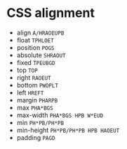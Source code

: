 # CSS alignment

* align `A/HRAOEUPB`
* float `TPHLOET`
* position `POGS`
* absolute `SHRAOUT`
* fixed `TPEUBGD`
* top `TOP`
* right `RAOEUT`
* bottom `PWOPLT`
* left `HREFT`
* margin `PHARPB`
* max `PHA*BGS`
* max-width `PHA*BGS HPB W*EUD`
* min `PH*PB/PH*PB`
* min-height `PH*PB/PH*PB HPB HAOEUT`
* padding `PAGD`
